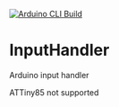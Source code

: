 [![Arduino CLI Build](https://github.com/dstroy0/InputHandler/actions/workflows/build_arduino.yml/badge.svg)](https://github.com/dstroy0/InputHandler/actions/workflows/build_arduino.yml)

# InputHandler
Arduino input handler  
  
  
  
ATTiny85 not supported  
